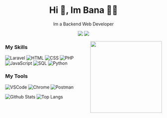 <h1 align="center">Hi 👋, Im Bana 🧑‍💻</h1>
<p align="center">Im a Backend Web Developer</p>

<p align="center">
<a href="https://instagram.com/banakhoesnan"><img src="https://img.shields.io/badge/Instagram-E4405F?style=for-the-badge&logo=instagram&logoColor=white" /></a>
<a href="https://twitter.com/banakhoesnan"><img src="https://img.shields.io/badge/twitter-1DA1F2?style=for-the-badge&logo=twitter&logoColor=white" /></a>
</p>

<img align='right' src="https://media.giphy.com/media/M9gbBd9nbDrOTu1Mqx/giphy.gif" width="230">

### My Skills

![Laravel](https://img.shields.io/badge/-Laravel-000?&logo=Laravel) ![HTML](https://img.shields.io/badge/-HTML-000?&logo=html5) ![CSS](https://img.shields.io/badge/-CSS-000?&logo=css3&logoColor=007ACC) ![PHP](https://img.shields.io/badge/-PHP-000?&logo=PHP&logoColor=4479A1) ![JavaScript](https://img.shields.io/badge/-JavaScript-000?&logo=JavaScript&logoColor=ddc508) ![SQL](https://img.shields.io/badge/-SQL-000?&logo=MySQL&logoColor=4479A1) ![Python](https://img.shields.io/badge/-PYTHON-000?&logo=Python&logoColor=eaeaea)

### My Tools
![VSCode](https://img.shields.io/badge/-VSCode-000?&logo=visualstudiocode&logoColor=blue) ![Chrome](https://img.shields.io/badge/-Chrome-000?&logo=GoogleChrome&logoColor=red) ![Postman](https://img.shields.io/badge/-Postman-000?&logo=Postman&logoColor=orange) 

![Github Stats](https://github-readme-stats.vercel.app/api?username=banakhusnan&layout=compact&theme=onedark)
![Top Langs](https://github-readme-stats.vercel.app/api/top-langs?username=banakhusnan&layout=compact&theme=onedark)
